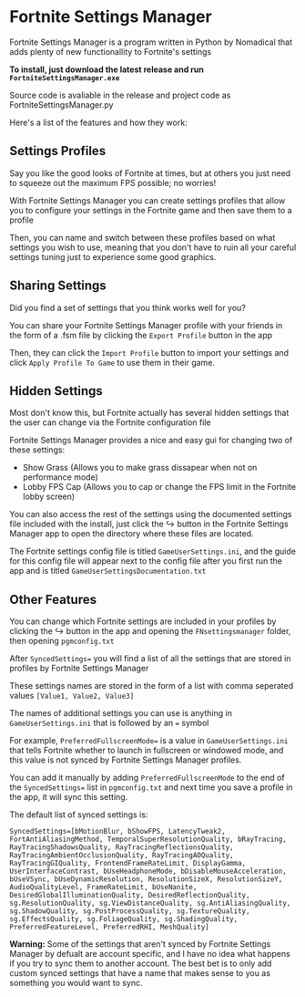 # Fortnite Settings Manager

Fortnite Settings Manager is a program written in Python by Nomadical that adds plenty of new functionallity to Fortnite's settings

**To install, just download the latest release and run `FortniteSettingsManager.exe`**

Source code is avaliable in the release and project code as FortniteSettingsManager.py

Here's a list of the features and how they work:

## Settings Profiles

Say you like the good looks of Fortnite at times, but at others you just need to squeeze out the maximum FPS possible; no worries!

With Fortnite Settings Manager you can create settings profiles that allow you to configure your settings in the Fortnite game and then save them to a profile

Then, you can name and switch between these profiles based on what settings you wish to use, meaning that you don't have to ruin all your careful settings tuning just to experience some good graphics.

## Sharing Settings

Did you find a set of settings that you think works well for you?

You can share your Fortnite Settings Manager profile with your friends in the form of a .fsm file by clicking the `Export Profile` button in the app

Then, they can click the `Import Profile` button to import your settings and click `Apply Profile To Game` to use them in their game.

## Hidden Settings

Most don't know this, but Fortnite actually has several hidden settings that the user can change via the Fortnite configuration file

Fortnite Settings Manager provides a nice and easy gui for changing two of these settings:
- Show Grass (Allows you to make grass dissapear when not on performance mode)
- Lobby FPS Cap (Allows you to cap or change the FPS limit in the Fortnite lobby screen)

You can also access the rest of the settings using the documented settings file included with the install, just click the ↪ button in the Fortnite Settings Manager app to open the directory where these files are located.

The Fortnite settings config file is titled `GameUserSettings.ini`, and the guide for this config file will appear next to the config file after you first run the app and is titled `GameUserSettingsDocumentation.txt`

## Other Features

You can change which Fortnite settings are included in your profiles by clicking the ↪ button in the app and opening the `FNsettingsmanager` folder, then opening `pgmconfig.txt`

After `SyncedSettings=` you will find a list of all the settings that are stored in profiles by Fortnite Settings Manager

These settings names are stored in the form of a list with comma seperated values `[Value1, Value2, Value3]`

The names of additional settings you can use is anything in `GameUserSettings.ini` that is followed by an `=` symbol

For example, `PreferredFullscreenMode=` is a value in `GameUserSettings.ini` that tells Fortnite whether to launch in fullscreen or windowed mode, and this value is not synced by Fortnite Settings Manager profiles.

You can add it manually by adding `PreferredFullscreenMode` to the end of the `SyncedSettings=` list in `pgmconfig.txt` and next time you save a profile in the app, it will sync this setting.

The default list of synced settings is:
```
SyncedSettings=[bMotionBlur, bShowFPS, LatencyTweak2, FortAntiAliasingMethod, TemporalSuperResolutionQuality, bRayTracing, RayTracingShadowsQuality, RayTracingReflectionsQuality, RayTracingAmbientOcclusionQuality, RayTracingAOQuality, RayTracingGIQuality, FrontendFrameRateLimit, DisplayGamma, UserInterfaceContrast, bUseHeadphoneMode, bDisableMouseAcceleration, bUseVSync, bUseDynamicResolution, ResolutionSizeX, ResolutionSizeY, AudioQualityLevel, FrameRateLimit, bUseNanite, DesiredGlobalIlluminationQuality, DesiredReflectionQuality, sg.ResolutionQuality, sg.ViewDistanceQuality, sg.AntiAliasingQuality, sg.ShadowQuality, sg.PostProcessQuality, sg.TextureQuality, sg.EffectsQuality, sg.FoliageQuality, sg.ShadingQuality, PreferredFeatureLevel, PreferredRHI, MeshQuality]
```
**Warning:** Some of the settings that aren't synced by Fortnite Settings Manager by defualt are account specific, and I have no idea what happens if you try to sync them to another account. The best bet is to only add custom synced settings that have a name that makes sense to you as something you would want to sync.

